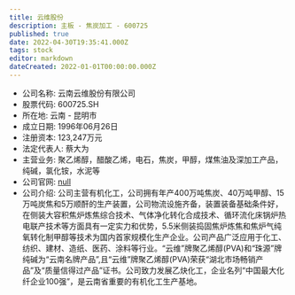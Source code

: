 ```yaml
---
title: 云维股份
description: 主板 - 焦炭加工 - 600725
published: true
date: 2022-04-30T19:35:41.000Z
tags: stock
editor: markdown
dateCreated: 2022-01-01T00:00:00.000Z
---
```


- 公司名称: 云南云维股份有限公司
- 股票代码: 600725.SH
- 所在地: 云南 - 昆明市
- 成立日期: 1996年06月26日
- 注册资本: 123,247万元
- 法定代表人: 蔡大为
- 主营业务: 聚乙烯醇，醋酸乙烯，电石，焦炭，甲醇，煤焦油及深加工产品，纯碱，氯化铵，水泥等
- 公司官网: [null](null)
- 公司介绍: 公司主营有机化工，公司拥有年产400万吨焦炭、40万吨甲醇、15万吨炭焦和5万顺酐的生产装置，公司物流设施齐备，装置装备基础条件好，在侧装大容积焦炉炼焦综合技术、气体净化转化合成技术、循环流化床锅炉热电联产技术等方面具有一定实力和优势，5.5米侧装捣固焦炉炼焦和焦炉气纯氧转化制甲醇等技术为国内首家规模化生产企业。公司产品广泛应用于化工、纺织、建材、造纸、医药、涂料等行业。“云维”牌聚乙烯醇(PVA)和“珠源”牌纯碱为“云南名牌产品”,且“云维”牌聚乙烯醇(PVA)荣获“湖北市场畅销产品”及“质量信得过产品”证书。公司致力发展乙炔化工，企业名列“中国最大化纤企业100强”，是云南省重要的有机化工生产基地。



